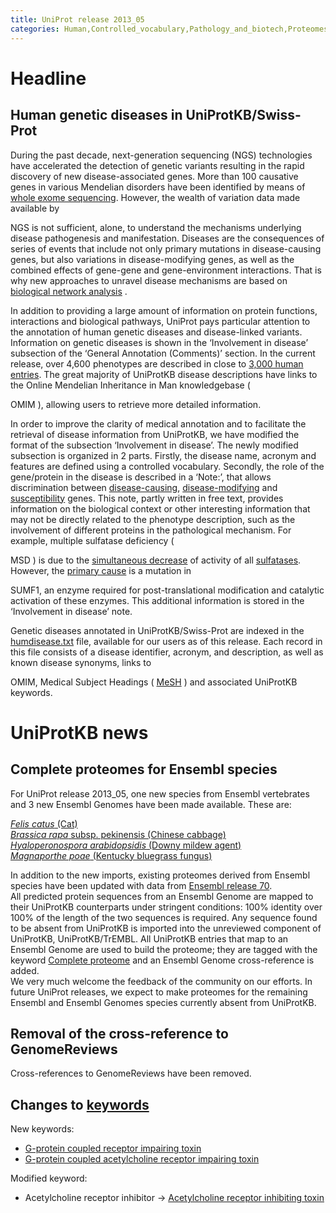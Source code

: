 ```yaml
---
title: UniProt release 2013_05
categories: Human,Controlled_vocabulary,Pathology_and_biotech,Proteomes
---
```


# Headline

## Human genetic diseases in UniProtKB/Swiss-Prot

During the past decade, next-generation sequencing (NGS) technologies have accelerated the detection of genetic variants resulting in the rapid discovery of new disease-associated genes. More than 100 causative genes in various Mendelian disorders have been identified by means of [whole exome sequencing](http://www.ncbi.nlm.nih.gov/pubmed/22832387). However, the wealth of variation data made available by

NGS is not sufficient, alone, to understand the mechanisms underlying disease pathogenesis and manifestation. Diseases are the consequences of series of events that include not only primary mutations in disease-causing genes, but also variations in disease-modifying genes, as well as the combined effects of gene-gene and gene-environment interactions. That is why new approaches to unravel disease mechanisms are based on [biological network analysis](http://www.ncbi.nlm.nih.gov/pubmed/21164525,23219555) .

In addition to providing a large amount of information on protein functions, interactions and biological pathways, UniProt pays particular attention to the annotation of human genetic diseases and disease-linked variants. Information on genetic diseases is shown in the ‘Involvement in disease’ subsection of the ‘General Annotation (Comments)’ section. In the current release, over 4,600 phenotypes are described in close to [3,000 human entries](http://www.uniprot.org/uniprot/?query=organism:9606+AND+annotation:(type:disease)&sort=score). The great majority of UniProtKB disease descriptions have links to the Online Mendelian Inheritance in Man knowledgebase (

OMIM ), allowing users to retrieve more detailed information.

In order to improve the clarity of medical annotation and to facilitate the retrieval of disease information from UniProtKB, we have modified the format of the subsection ‘Involvement in disease’. The newly modified subsection is organized in 2 parts. Firstly, the disease name, acronym and features are defined using a controlled vocabulary. Secondly, the role of the gene/protein in the disease is described in a ‘Note:’, that allows discrimination between [disease-causing](http://www.uniprot.org/uniprot/P52895#section_comments), [disease-modifying](http://www.uniprot.org/uniprot/P17516#section_comments) and [susceptibility](http://www.uniprot.org/uniprot/O15455#section_comments) genes. This note, partly written in free text, provides information on the biological context or other interesting information that may not be directly related to the phenotype description, such as the involvement of different proteins in the pathological mechanism. For example, multiple sulfatase deficiency (

MSD ) is due to the [simultaneous decrease](http://www.ncbi.nlm.nih.gov/pubmed/7628016) of activity of all [sulfatases](http://www.uniprot.org/uniprot/?query=accession:P15289+OR+accession:P15848). However, the [primary cause](http://www.ncbi.nlm.nih.gov/pubmed/15146462) is a mutation in

SUMF1, an enzyme required for post-translational modification and catalytic activation of these enzymes. This additional information is stored in the ‘Involvement in disease’ note.

Genetic diseases annotated in UniProtKB/Swiss-Prot are indexed in the [humdisease.txt](https://ftp.uniprot.org/pub/databases/uniprot/current_release/knowledgebase/complete/docs/humdisease) file, available for our users as of this release. Each record in this file consists of a disease identifier, acronym, and description, as well as known disease synonyms, links to

OMIM, Medical Subject Headings ( [MeSH](http://www.nlm.nih.gov/mesh/) ) and associated UniProtKB keywords.

# UniProtKB news

## Complete proteomes for Ensembl species

For UniProt release 2013\_05, one new species from Ensembl vertebrates and 3 new Ensembl Genomes have been made available. These are:

[*Felis catus* (Cat)](http://www.ensembl.org/Felis_catus/Info/Annotation/#assembly)  
[*Brassica rapa* subsp. pekinensis (Chinese cabbage)](http://plants.ensembl.org/Brassica_rapa/Info/Annotation/#about)  
[*Hyaloperonospora arabidopsidis* (Downy mildew agent)](http://protists.ensembl.org/Hyaloperonospora_arabidopsidis/Info/Annotation/#assembly)  
[*Magnaporthe poae* (Kentucky bluegrass fungus)](http://fungi.ensembl.org/Magnaporthe_poae/Info/Annotation/#about)

In addition to the new imports, existing proteomes derived from Ensembl species have been updated with data from [Ensembl release 70](http://www.ensembl.org/info/website/news.html#change_893).  
All predicted protein sequences from an Ensembl Genome are mapped to their UniProtKB counterparts under stringent conditions: 100% identity over 100% of the length of the two sequences is required. Any sequence found to be absent from UniProtKB is imported into the unreviewed component of UniProtKB, UniProtKB/TrEMBL. All UniProtKB entries that map to an Ensembl Genome are used to build the proteome; they are tagged with the keyword [Complete proteome](http://www.uniprot.org/keywords/KW-0181) and an Ensembl Genome cross-reference is added.  
We very much welcome the feedback of the community on our efforts. In future UniProt releases, we expect to make proteomes for the remaining Ensembl and Ensembl Genomes species currently absent from UniProtKB.

## Removal of the cross-reference to GenomeReviews

Cross-references to GenomeReviews have been removed.

## Changes to [keywords](https://ftp.uniprot.org/pub/databases/uniprot/current_release/knowledgebase/complete/docs/keywlist)

New keywords:

-   [G-protein coupled receptor impairing toxin](http://www.uniprot.org/keywords/KW-1213)
-   [G-protein coupled acetylcholine receptor impairing toxin](http://www.uniprot.org/keywords/KW-1214)

Modified keyword:

-   Acetylcholine receptor inhibitor -&gt; [Acetylcholine receptor inhibiting toxin](http://www.uniprot.org/keywords/KW-0008)
